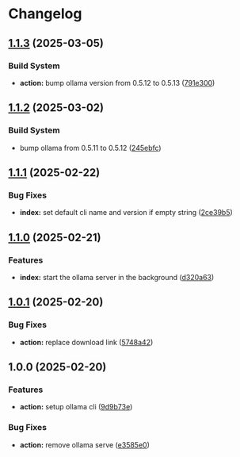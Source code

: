 # Changelog

## [1.1.3](https://github.com/ai-action/setup-ollama/compare/v1.1.2...v1.1.3) (2025-03-05)


### Build System

* **action:** bump ollama version from 0.5.12 to 0.5.13 ([791e300](https://github.com/ai-action/setup-ollama/commit/791e300357a9fe11a8dc107126fe06effea6d081))

## [1.1.2](https://github.com/ai-action/setup-ollama/compare/v1.1.1...v1.1.2) (2025-03-02)


### Build System

* bump ollama from 0.5.11 to 0.5.12 ([245ebfc](https://github.com/ai-action/setup-ollama/commit/245ebfce12f4aabc6f777018b225479ce0742643))

## [1.1.1](https://github.com/ai-action/setup-ollama/compare/v1.1.0...v1.1.1) (2025-02-22)


### Bug Fixes

* **index:** set default cli name and version if empty string ([2ce39b5](https://github.com/ai-action/setup-ollama/commit/2ce39b509814cd21bab6f704af4103769f2b977b))

## [1.1.0](https://github.com/ai-action/setup-ollama/compare/v1.0.1...v1.1.0) (2025-02-21)


### Features

* **index:** start the ollama server in the background ([d320a63](https://github.com/ai-action/setup-ollama/commit/d320a6333b086e124155abcc2501ad849fa005e3))

## [1.0.1](https://github.com/ai-action/setup-ollama/compare/v1.0.0...v1.0.1) (2025-02-20)


### Bug Fixes

* **action:** replace download link ([5748a42](https://github.com/ai-action/setup-ollama/commit/5748a4200b3ccfe31f116bf0fb1d3d742c0729ee))

## 1.0.0 (2025-02-20)


### Features

* **action:** setup ollama cli ([9d9b73e](https://github.com/ai-action/setup-ollama/commit/9d9b73e2f8f59a1cc004c2a460133cb31543d6c0))


### Bug Fixes

* **action:** remove ollama serve ([e3585e0](https://github.com/ai-action/setup-ollama/commit/e3585e0fdc2b7e20c9274070bdd2b5af31fc8594))
